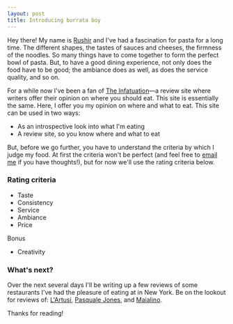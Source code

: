 ```yaml
---
layout: post
title: Introducing burrata boy
---
```


Hey there! My name is [Rushir](https://imrushir.com) and I've had a fascination for pasta for a long time. The different shapes, the tastes of sauces and cheeses, the firmness of the noodles. So many things have to come together to form the perfect bowl of pasta. But, to have a good dining experience, not only does the food have to be good; the ambiance does as well, as does the service quality, and so on.

For a while now I've been a fan of [The Infatuation](https://www.theinfatuation.com/)—a review site where writers offer their opinion on where you should eat. This site is essentially the same. Here, I offer you my opinion on where and what to eat. This site can be used in two ways:
* As an introspective look into what I'm eating
* A review site, so you know where and what to eat  

But, before we go further, you have to understand the criteria by which I judge my food. At first the criteria won't be perfect (and feel free to [email me](mailto:rushikh@gmail.com) if you have thoughts!), but for now we'll use the rating criteria below.

### Rating criteria

* Taste
* Consistency
* Service
* Ambiance
* Price

Bonus
* Creativity

### What's next?

Over the next several days I'll be writing up a few reviews of some restaurants I've had the pleasure of eating at in New York. Be on the lookout for reviews of: [L'Artusi](https://www.lartusi.com/), [Pasquale Jones](https://www.pasqualejones.com/), and [Maialino](https://maialinonyc.com/).

Thanks for reading!
